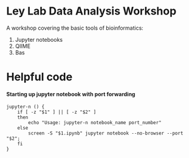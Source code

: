 Ley Lab Data Analysis Workshop
================

A workshop covering the basic tools of bioinformatics:

1) Jupyter notebooks
2) QIIME
3) Bas



# Helpful code


#### Starting up jupyter notebook with port forwarding
~~~
jupyter-n () {
    if [ -z "$1" ] || [ -z "$2" ]
    then
        echo "Usage: jupyter-n notebook_name port_number"
    else
        screen -S "$1.ipynb" jupyter notebook --no-browser --port "$2";
    fi
}
~~~